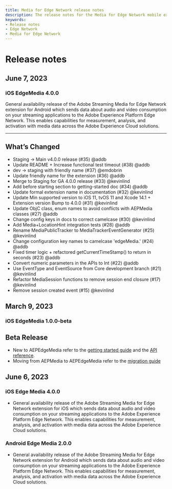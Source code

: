 ```yaml
---
title: Media for Edge Network release notes
description: The release notes for the Media for Edge Network mobile extension.
keywords:
- Release notes
- Edge Network
- Media for Edge Network
---
```


# Release notes

## June 7, 2023

### iOS EdgeMedia 4.0.0

General availability release of the Adobe Streaming Media for Edge Network extension for Android which sends data about audio and video consumption on your streaming applications to the Adobe Experience Platform Edge Network. This enables capabilities for measurement, analysis, and activation with media data across the Adobe Experience Cloud solutions.

-----------

## What’s Changed

* Staging -> Main v4.0.0 release (#35) @addb
* Update README + Increase functional test timeout (#38) @addb
* dev -> staging with friendly name (#37) @emdobrin
* Update friendly name for the extension (#36) @addb
* Merge to Staging for GA 4.0.0 release (#33) @kevinlind
* Add before starting section to getting-started doc (#34) @addb
* Update formal extension name in documentation (#32) @kevinlind
* Update Min supported version to iOS 11, tvOS 11 and Xcode 14.1 + Extension version Bump to 4.0.0 (#31) @kevinlind
* Update ObjC class, enum names to avoid conflicts with AEPMedia classes (#27) @addb
* Change config keys in docs to correct camelcase (#30) @kevinlind
* Add Media+LocationHint integration tests (#28) @addb
* Rename MediaPublicTracker to MediaTrackerEventGenerator (#25) @kevinlind
* Change configuration key names to camelcase 'edgeMedia.' (#24) @addb
* Fixed timer logic + refactored getCurrentTimeStamp() to return in seconds (#23) @addb
* Convert numeric parameters in the APIs to Int (#22) @addb
* Use EventType and EventSource from Core development branch (#21) @kevinlind
* Refactor MediaSession functions to remove session end closure (#17) @kevinlind
* Remove session created event (#15) @kevinlind


## March 9, 2023

### iOS EdgeMedia 1.0.0-beta

## Beta Release

- New to AEPEdgeMedia refer to the [getting started guide](https://github.com/adobe/aepsdk-edgemedia-ios/blob/staging/Documentation/getting-started.md) and the [API reference](https://github.com/adobe/aepsdk-edgemedia-ios/blob/1.0.0-beta/Documentation/api-reference.md).
- Moving from AEPMedia to AEPEdgeMedia refer to the [migration guide](https://github.com/adobe/aepsdk-edgemedia-ios/blob/1.0.0-beta/Documentation/migration-guide.md) 

## June 6, 2023

### iOS Edge Media 4.0.0

* General availability release of the Adobe Streaming Media for Edge Network extension for iOS which sends data about audio and video consumption on your streaming applications to the Adobe Experience Platform Edge Network. This enables capabilities for measurement, analysis, and activation with media data across the Adobe Experience Cloud solutions.

### Android Edge Media 2.0.0

* General availability release of the Adobe Streaming Media for Edge Network extension for Android which sends data about audio and video consumption on your streaming applications to the Adobe Experience Platform Edge Network. This enables capabilities for measurement, analysis, and activation with media data across the Adobe Experience Cloud solutions.
